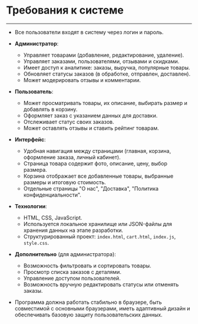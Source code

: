 # Требования к системе  
________________________

- Все пользователи входят в систему через логин и пароль.  

- **Администратор**:
  - Управляет товарами (добавление, редактирование, удаление).
  - Управляет заказами, пользователями, отзывами и скидками.
  - Имеет доступ к аналитике: заказы, выручка, популярные товары.
  - Обновляет статусы заказов (в обработке, отправлен, доставлен).
  - Может модерировать отзывы и комментарии.

- **Пользователь**:
  - Может просматривать товары, их описание, выбирать размер и добавлять в корзину.
  - Оформляет заказ с указанием данных для доставки.
  - Отслеживает статус своих заказов.
  - Может оставлять отзывы и ставить рейтинг товарам.

- **Интерфейс**:
  - Удобная навигация между страницами (главная, корзина, оформление заказа, личный кабинет).
  - Страница товара содержит фото, описание, цену, выбор размера.
  - Корзина отображает все добавленные товары, выбранные размеры и итоговую стоимость.
  - Отдельные страницы "О нас", "Доставка", "Политика конфиденциальности".

- **Технологии**:
  - HTML, CSS, JavaScript.
  - Используется локальное хранилище или JSON-файлы для хранения данных на этапе разработки.
  - Структурированный проект: `index.html`, `cart.html`, `index.js`, `style.css`.

- **Дополнительно** (для администратора):
  - Возможность фильтровать и сортировать товары.
  - Просмотр списка заказов с деталями.
  - Управление доступом пользователей.
  - Возможность вручную редактировать статусы или отменять заказы.

- Программа должна работать стабильно в браузере, быть совместимой с основными браузерами, иметь адаптивный дизайн и обеспечивать базовую защиту пользовательских данных.
